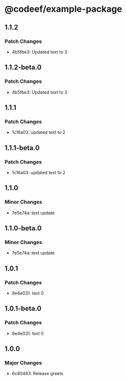 # @codeef/example-package

## 1.1.2

### Patch Changes

- 4b5fbe3: Updated text to 3

## 1.1.2-beta.0

### Patch Changes

- 4b5fbe3: Updated text to 3

## 1.1.1

### Patch Changes

- 1c16a03: updated text to 2

## 1.1.1-beta.0

### Patch Changes

- 1c16a03: updated text to 2

## 1.1.0

### Minor Changes

- 7e5e74a: text update

## 1.1.0-beta.0

### Minor Changes

- 7e5e74a: text update

## 1.0.1

### Patch Changes

- 9e4e031: text 0

## 1.0.1-beta.0

### Patch Changes

- 9e4e031: text 0

## 1.0.0

### Major Changes

- 6c80483: Release greets
